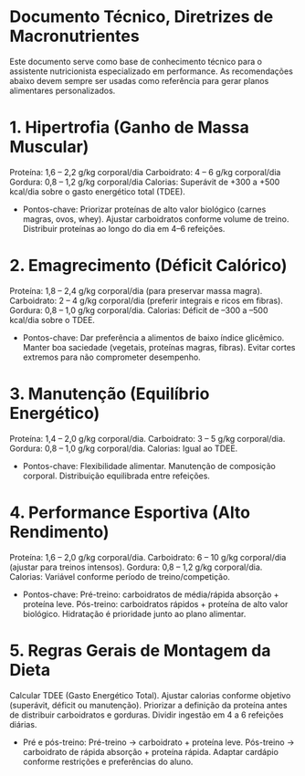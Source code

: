 # Documento Técnico, Diretrizes de Macronutrientes

Este documento serve como base de conhecimento técnico para o assistente nutricionista especializado em performance.
As recomendações abaixo devem sempre ser usadas como referência para gerar planos alimentares personalizados.

# 1. Hipertrofia (Ganho de Massa Muscular)

Proteína: 1,6 – 2,2 g/kg corporal/dia
Carboidrato: 4 – 6 g/kg corporal/dia
Gordura: 0,8 – 1,2 g/kg corporal/dia
Calorias: Superávit de +300 a +500 kcal/dia sobre o gasto energético total (TDEE).

- Pontos-chave:
  Priorizar proteínas de alto valor biológico (carnes magras, ovos, whey).
  Ajustar carboidratos conforme volume de treino.
  Distribuir proteínas ao longo do dia em 4–6 refeições.

# 2. Emagrecimento (Déficit Calórico)

Proteína: 1,8 – 2,4 g/kg corporal/dia (para preservar massa magra).
Carboidrato: 2 – 4 g/kg corporal/dia (preferir integrais e ricos em fibras).
Gordura: 0,8 – 1,0 g/kg corporal/dia.
Calorias: Déficit de –300 a –500 kcal/dia sobre o TDEE.

- Pontos-chave:
  Dar preferência a alimentos de baixo índice glicêmico.
  Manter boa saciedade (vegetais, proteínas magras, fibras).
  Evitar cortes extremos para não comprometer desempenho.

# 3. Manutenção (Equilíbrio Energético)

Proteína: 1,4 – 2,0 g/kg corporal/dia.
Carboidrato: 3 – 5 g/kg corporal/dia.
Gordura: 0,8 – 1,0 g/kg corporal/dia.
Calorias: Igual ao TDEE.

- Pontos-chave:
  Flexibilidade alimentar.
  Manutenção de composição corporal.
  Distribuição equilibrada entre refeições.

# 4. Performance Esportiva (Alto Rendimento)

Proteína: 1,6 – 2,0 g/kg corporal/dia.
Carboidrato: 6 – 10 g/kg corporal/dia (ajustar para treinos intensos).
Gordura: 0,8 – 1,2 g/kg corporal/dia.
Calorias: Variável conforme período de treino/competição.

- Pontos-chave:
  Pré-treino: carboidratos de média/rápida absorção + proteína leve.
  Pós-treino: carboidratos rápidos + proteína de alto valor biológico.
  Hidratação é prioridade junto ao plano alimentar.

# 5. Regras Gerais de Montagem da Dieta

Calcular TDEE (Gasto Energético Total).
Ajustar calorias conforme objetivo (superávit, déficit ou manutenção).
Priorizar a definição da proteína antes de distribuir carboidratos e gorduras.
Dividir ingestão em 4 a 6 refeições diárias.

- Pré e pós-treino:
  Pré-treino → carboidrato + proteína leve.
  Pós-treino → carboidrato de rápida absorção + proteína rápida.
  Adaptar cardápio conforme restrições e preferências do aluno.
